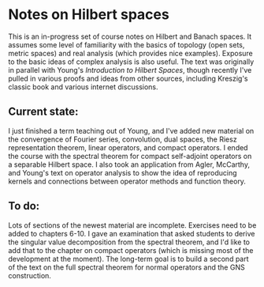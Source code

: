 # Notes on Hilbert spaces

This is an in-progress set of course notes on Hilbert and Banach spaces. It assumes some level of familiarity with the basics of topology (open sets, metric spaces) and real analysis (which provides nice examples). Exposure to the basic ideas of complex analysis is also useful. The text was originally in parallel with Young's _Introduction to Hilbert Spaces_, though recently I've pulled in various proofs and ideas from other sources, including Kreszig's classic book and various internet discussions. 

## Current state:

I just finished a term teaching out of Young, and I've added new material on the convergence of Fourier series, convolution, dual spaces, the Riesz representation theorem, linear operators, and compact operators. I ended the course with the spectral theorem for compact self-adjoint operators on a separable Hilbert space. I also took an application from Agler, McCarthy, and Young's text on operator analysis to show the idea of reproducing kernels and connections between operator methods and function theory.

## To do:
Lots of sections of the newest material are incomplete. Exercises need to be added to chapters 6-10. I gave an examination that asked students to derive the singular value decomposition from the spectral theorem, and I'd like to add that to the chapter on compact operators (which is missing most of the development at the moment). The long-term goal is to build a second part of the text on the full spectral theorem for normal operators and the GNS construction.

